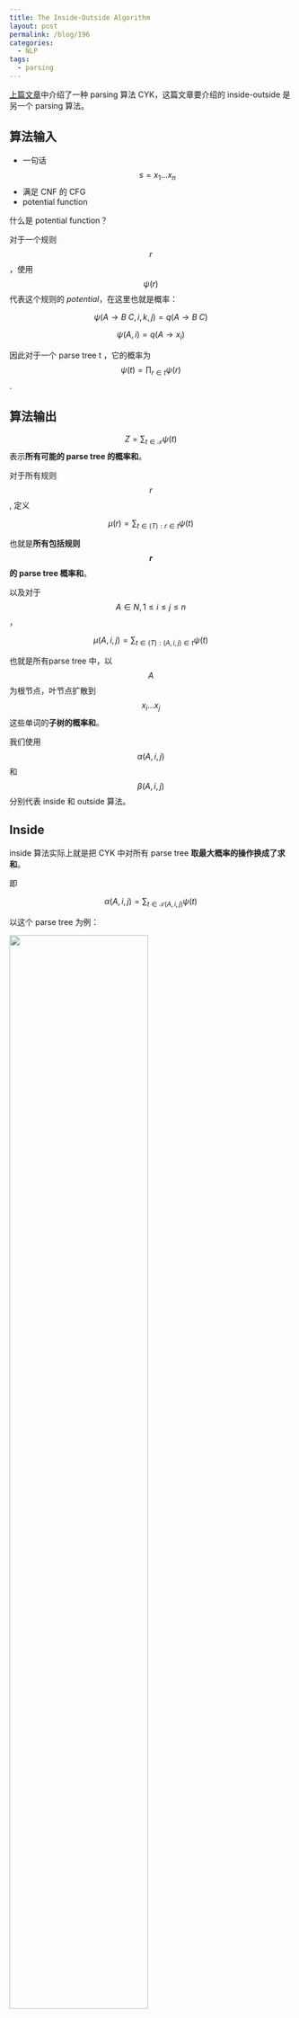 ```yaml
---
title: The Inside-Outside Algorithm
layout: post
permalink: /blog/196
categories:
  - NLP
tags:
  - parsing
---
```


[上篇文章](https://arminli.com/blog/195)中介绍了一种 parsing 算法 CYK，这篇文章要介绍的 inside-outside 是另一个 parsing 算法。

## 算法输入

- 一句话 $$s=x_{1}…x_{n}$$
- 满足 CNF 的 CFG
- potential function

什么是 potential function？

对于一个规则 $$r$$ ，使用 $$\psi(r)$$  代表这个规则的 *potential*，在这里也就是概率：

$$
\psi(A\rightarrow B \; C,i,k,j)=q(A\rightarrow B \; C)
$$

$$
\psi(A,i)=q(A\rightarrow x_{i})
$$

因此对于一个 parse tree t ，它的概率为 $$\psi(t)=\prod_{r\in t}\psi(r)$$.

## 算法输出

$$Z=\sum_{t\in \mathcal{T}}\psi{(t)}$$  表示**所有可能的 parse tree 的概率和**。

对于所有规则 $$r$$, 定义

$$
\mu(r)=\sum_{t\in\mathcal(T):r\in t} \psi(t)
$$

也就是**所有包括规则 $$r$$ 的 parse tree 概率和**。

以及对于 $$A\in N, 1 \leq i \leq j \leq n$$，

$$
\mu(A,i,j) = \sum_{t\in\mathcal(T):(A,i,j)\in t}\psi(t)
$$

也就是所有parse tree 中，以 $$A$$ 为根节点，叶节点扩散到 $$x_{i}…x_{j}$$ 这些单词的**子树的概率和**。

我们使用 $$\alpha(A,i,j)$$ 和 $$\beta(A,i,j)$$ 分别代表 inside 和 outside 算法。

## Inside

inside 算法实际上就是把 CYK 中对所有 parse tree **取最大概率的操作换成了求和**。

即

$$
\alpha(A,i,j)=\sum_{t\in \mathcal{T}(A,i,j)}\psi(t)
$$

以这个 parse tree 为例：

<img src="../img/196_parse_tree.png" width="70%" />

它关于 $$(\mathrm{NP},4,5)$$ 的 inside tree $$t_{2}$$就是

<img src="../img/196_inside_tree.png" width="30%" />

同样地，outside tree $$t_{1}$$是

<img src="../img/196_outside_tree.png" width="70%" />

这个 outside tree 根节点是 $$S$$，叶节点是 $$x_{1}…x_{3} \; \mathrm{NP} \; x_{6}…x_{n}$$

易知

$$
\psi(t)=\psi(t_{1})\times \psi(t_{2})
$$

## Outside

由上述定义知，对于一个 outside tree $$t$$ ，它的 potential 为 $$\psi(t)$$，也就是这个 tree 里所有规则的乘积。

我们使用符号 $$\mathcal{O}(A,i,j)$$ 来代表所有可能的 outside tree 的集合（以 $$A$$ 为根节点，扩散到 $$i$$ 和 $$j$$ 之间的所有单词），那么
$$
\beta(A,i,j) = \sum_{t\in \mathcal{O}(A,i,j))}\psi(t)
$$

也就是说，$$\beta(A,i,j)$$ 是所有 $$\mathcal{O}(A,i,j)$$ 中 potential 的和。

根据上述定义推出一些性质：

$$
Z=\sum_{t\in \mathcal{T}}\psi{(t)}=\alpha(S,1,n)
$$

$$
\begin{eqnarray}
\mu(A,i,j) &=& \sum_{t\in\mathcal{T}:(A,i,j)\in t}\psi(t)\\
&=&\sum_{t_{1}\in\mathcal{O}(A,i,j)}\sum_{t_{2}\in \mathcal{T}(A,i,j)}(\psi(t_{1})\times\psi(t_{2}))\\
&=&\left(\sum_{t_{1}\in\mathcal{O}(A,i,j)}\psi(t_{1})\right)\times\left(\sum_{t_{2}\in\mathcal{T}(A,i,j)}\psi(t_{2})\right)\\
&=&\alpha(A,i,j)\times\beta(A,i,j)
\end{eqnarray}
$$

Inside-outside 算法的全部过程如图：

![](../img/196_io.png)

## PCFG 中的 EM 算法

在[掷硬币中的 EM 算法](https://arminli.com/blog/193)中我们介绍了 EM 算法，EM 算法在 PCFG 中起着非常重要的作用，它的实质是参数的更新。

算法的输入有 $$n$$ 个训练样本（n 句话），例如 $$x^{(i)}_{1}$$ 代表第 $$i$$ 个样本中的第一个单词。

设 $$\mathcal{T}_{i}$$ 为第 $$i$$ 轮迭代时所有可能的 parse tree，$$q(r)$$ 为规则 $$r$$ 的参数（概率），

初始 $$q^{0}(r)$$ 可以设为随机值，然后算出 $$q^{1},q^{2},…$$ 直到收敛。

$$q$$ 的更新过程如下，首先需要算出在 $$t-1$$ 次迭代时 $$q^{t-1}$$ 下的 *expected counts* $$f(r)$$ ，那么 $$q^{t}$$就能求得：

$$
q^{t}(A\rightarrow\gamma)=\dfrac{f(A\rightarrow \gamma)}{\sum_{A\rightarrow\gamma\in R}f(A\rightarrow\gamma)}
$$

![](../img/196_em_pcfg.png)

那么如何计算 $$f(r)$$ 呢？

## Expected Counts

设$$\mathrm{count}(t,r)$$ 为规则 $$r$$ 出现在 $$t$$ 中的次数，$$\underline{\theta}$$ 是代表所有规则概率的 vector，那么有


$$
f^{t-1}(r)=\sum^{n}_{i=1} \sum_{t\in \mathcal{T}_{i} } p(t|x^{i};\underline{\theta}^{t-1})\mathrm{count}(t,r)
$$

第一个求和代表所有的训练样本，对于每个训练样本，再求和所有可能的 parse tree。对于每个 parse tree，将条件概率与 count 二者相乘。

因此对于单个训练样本，

$$
\mathrm{count}(r)=\sum_{t\in \mathcal{T}_{i} } p(t|x^{i};\underline{\theta}^{t-1})\mathrm{count}(t,r)
$$

可以使用 inside-outside 算法计算 $$\mathrm{count}(r)$$ ，如图：

![](../img/196_excepted_count.png)

## References

- [http://www.cs.columbia.edu/~mcollins/courses/nlp2011/notes/pcfgs.pdf](http://www.cs.columbia.edu/~mcollins/courses/nlp2011/notes/pcfgs.pdf)
- [http://www.cs.columbia.edu/~mcollins/io.pdf](http://www.cs.columbia.edu/~mcollins/io.pdf)
